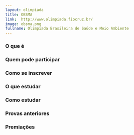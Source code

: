 ```yaml
---
layout: olimpiada
title: OBSMA
link:  http://www.olimpiada.fiocruz.br/
image: obsma.png
fullname: Olimpíada Brasileira de Saúde e Meio Ambiente
---
```



### **O que é**



### **Quem pode participar**



### **Como se inscrever**



### **O que estudar**



### **Como estudar**



### **Provas anteriores**



### **Premiações**





[1]: http://www.olimpiada.fiocruz.br/
[2]: http://www.olimpiada.fiocruz.br/
